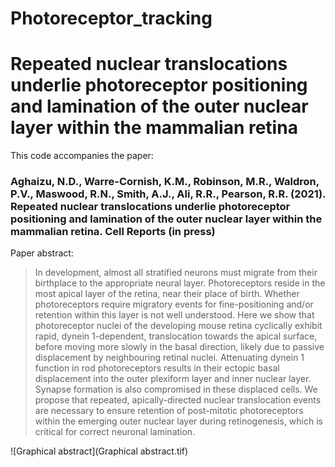 # Photoreceptor_tracking

# Repeated nuclear translocations underlie photoreceptor positioning and lamination of the outer nuclear layer within the mammalian retina

This code accompanies the paper:

### Aghaizu, N.D., Warre-Cornish, K.M., Robinson, M.R., Waldron, P.V., Maswood, R.N., Smith, A.J., Ali, R.R., Pearson, R.R. (2021). Repeated nuclear translocations underlie photoreceptor positioning and lamination of the outer nuclear layer within the mammalian retina. Cell Reports (in press)

Paper abstract:

> In development, almost all stratified neurons must migrate from their birthplace to the appropriate neural layer. Photoreceptors reside in the most apical layer    of the retina, near their place of birth. Whether photoreceptors require migratory events for fine-positioning and/or retention within this layer is not well        understood. Here we show that photoreceptor nuclei of the developing mouse retina cyclically exhibit rapid, dynein 1-dependent, translocation towards the apical      surface, before moving more slowly in the basal direction, likely due to passive displacement by neighbouring retinal nuclei. Attenuating dynein 1 function in rod      photoreceptors results in their ectopic basal displacement into the outer plexiform layer and inner nuclear layer. Synapse formation is also compromised in these       displaced cells. We propose that repeated, apically-directed nuclear translocation events are necessary to ensure retention of post-mitotic photoreceptors within the   emerging outer nuclear layer during retinogenesis, which is critical for correct neuronal lamination.

![Graphical abstract](Graphical abstract.tif)
